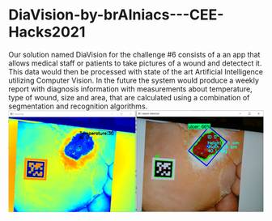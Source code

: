 # DiaVision-by-brAIniacs---CEE-Hacks2021
Our solution named DiaVision for the challenge #6 consists of a an app that allows medical staff or patients to take pictures of a wound and detectect it. This data would then be processed with state of the art Artificial Intelligence utilizing Computer Vision. In the future the system would produce a weekly report with diagnosis information with measurements about temperature, type of wound, size and area, that are calculated using a combination of segmentation and recognition algorithms.
![alt text](https://github.com/davidmartinez13/DiaVision-by-brAIniacs---CEE-Hacks2021/blob/main/detectionSampleImg.png)
